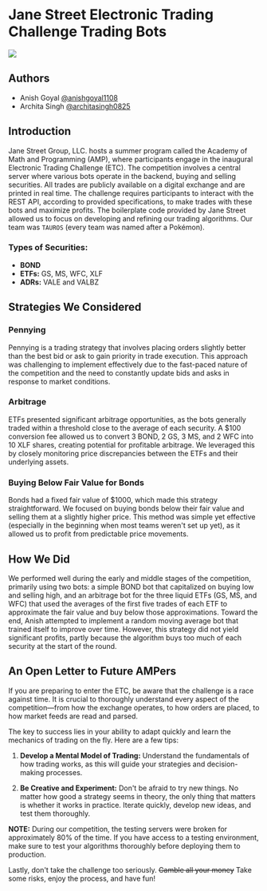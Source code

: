 # Jane Street Electronic Trading Challenge Trading Bots

![](https://eco-cdn.iqpc.com/eco/images/partners/8wKbGOn7mj9kADeHdoPImckCLhMcJjimFUN14Jnk.png)

## Authors
- Anish Goyal [@anishgoyal1108](https://github.com/anishgoyal1108)
- Archita Singh [@architasingh0825](https://github.com/architasingh0825)

## Introduction
Jane Street Group, LLC. hosts a summer program called the Academy of Math and Programming (AMP), where participants engage in the inaugural Electronic Trading Challenge (ETC). The competition involves a central server where various bots operate in the backend, buying and selling securities. All trades are publicly available on a digital exchange and are printed in real time. The challenge requires participants to interact with the REST API, according to provided specifications, to make trades with these bots and maximize profits. The boilerplate code provided by Jane Street allowed us to focus on developing and refining our trading algorithms. Our team was `TAUROS` (every team was named after a Pokémon).

### Types of Securities:
- **BOND**
- **ETFs:** GS, MS, WFC, XLF
- **ADRs:** VALE and VALBZ

## Strategies We Considered

### Pennying
Pennying is a trading strategy that involves placing orders slightly better than the best bid or ask to gain priority in trade execution. This approach was challenging to implement effectively due to the fast-paced nature of the competition and the need to constantly update bids and asks in response to market conditions.

### Arbitrage
ETFs presented significant arbitrage opportunities, as the bots generally traded within a threshold close to the average of each security. A $100 conversion fee allowed us to convert 3 BOND, 2 GS, 3 MS, and 2 WFC into 10 XLF shares, creating potential for profitable arbitrage. We leveraged this by closely monitoring price discrepancies between the ETFs and their underlying assets.

### Buying Below Fair Value for Bonds
Bonds had a fixed fair value of $1000, which made this strategy straightforward. We focused on buying bonds below their fair value and selling them at a slightly higher price. This method was simple yet effective (especially in the beginning when most teams weren't set up yet), as it allowed us to profit from predictable price movements.

## How We Did
We performed well during the early and middle stages of the competition, primarily using two bots: a simple BOND bot that capitalized on buying low and selling high, and an arbitrage bot for the three liquid ETFs (GS, MS, and WFC) that used the averages of the first five trades of each ETF to approximate the fair value and buy below those approximations. Toward the end, Anish attempted to implement a random moving average bot that trained itself to improve over time. However, this strategy did not yield significant profits, partly because the algorithm buys too much of each security at the start of the round.

## An Open Letter to Future AMPers
If you are preparing to enter the ETC, be aware that the challenge is a race against time. It is crucial to thoroughly understand every aspect of the competition—from how the exchange operates, to how orders are placed, to how market feeds are read and parsed.

The key to success lies in your ability to adapt quickly and learn the mechanics of trading on the fly. Here are a few tips:

1. **Develop a Mental Model of Trading:** Understand the fundamentals of how trading works, as this will guide your strategies and decision-making processes.

2. **Be Creative and Experiment:** Don't be afraid to try new things. No matter how good a strategy seems in theory, the only thing that matters is whether it works in practice. Iterate quickly, develop new ideas, and test them thoroughly.

**NOTE:** During our competition, the testing servers were broken for approximately 80% of the time. If you have access to a testing environment, make sure to test your algorithms thoroughly before deploying them to production.

Lastly, don't take the challenge too seriously. ~~Gamble all your money~~ Take some risks, enjoy the process, and have fun!

